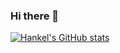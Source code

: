 ### Hi there 👋

[![Hankel's GitHub stats](https://github-readme-stats.vercel.app/api?username=HankelBao&count_private=true)](https://github.com/anuraghazra/github-readme-stats)

<!--
**HankelBao/HankelBao** is a ✨ _special_ ✨ repository because its `README.md` (this file) appears on your GitHub profile.

Here are some ideas to get you started:

- 🔭 I’m currently working on ...
- 🌱 I’m currently learning ...
- 👯 I’m looking to collaborate on ...
- 🤔 I’m looking for help with ...
- 💬 Ask me about ...
- 📫 How to reach me: ...
- 😄 Pronouns: ...
- ⚡ Fun fact: ...
-->

